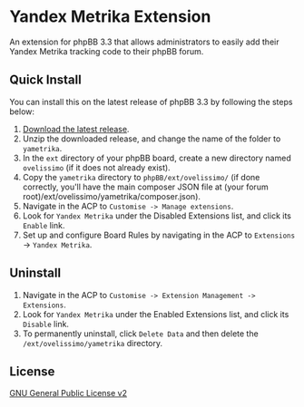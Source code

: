 # Yandex Metrika Extension

An extension for phpBB 3.3 that allows administrators to easily add their Yandex Metrika tracking code to their phpBB forum.

## Quick Install
You can install this on the latest release of phpBB 3.3 by following the steps below:

1. [Download the latest release](https://internet-lab.ru).
2. Unzip the downloaded release, and change the name of the folder to `yametrika`.
3. In the `ext` directory of your phpBB board, create a new directory named `ovelissimo` (if it does not already exist).
4. Copy the `yametrika` directory to `phpBB/ext/ovelissimo/` (if done correctly, you'll have the main composer JSON file at (your forum root)/ext/ovelissimo/yametrika/composer.json).
5. Navigate in the ACP to `Customise -> Manage extensions`.
6. Look for `Yandex Metrika` under the Disabled Extensions list, and click its `Enable` link.
7. Set up and configure Board Rules by navigating in the ACP to `Extensions` -> `Yandex Metrika`.

## Uninstall

1. Navigate in the ACP to `Customise -> Extension Management -> Extensions`.
2. Look for `Yandex Metrika` under the Enabled Extensions list, and click its `Disable` link.
3. To permanently uninstall, click `Delete Data` and then delete the `/ext/ovelissimo/yametrika` directory.

## License
[GNU General Public License v2](http://opensource.org/licenses/GPL-2.0)
